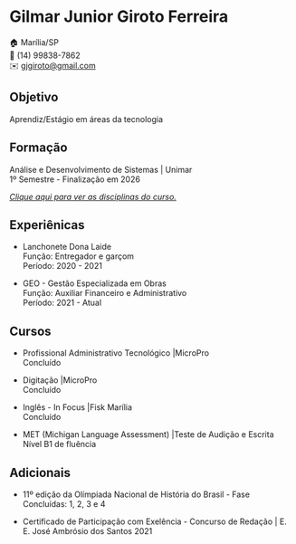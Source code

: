 # Gilmar Junior Giroto Ferreira

:house: Marília/SP <br>
:iphone: (14) 99838-7862 <br>
:envelope: gjgiroto@gmail.com

## Objetivo
Aprendiz/Estágio em áreas da tecnologia  

## Formação 
Análise e Desenvolvimento de Sistemas | Unimar <br>
1º Semestre - Finalização em 2026 

[_Clique aqui para ver as disciplinas do curso._](https://oficial.unimar.br/cursos/analise-e-desenvolvimento-de-sistemas/)

## Experiênicas
* Lanchonete Dona Laide <br>
Função: Entregador e garçom <br>
Período: 2020 - 2021

* GEO - Gestão Especializada em Obras <br>
Função: Auxiliar Financeiro e Administrativo <br> 
Período: 2021 - Atual

## Cursos
* Profissional Administrativo Tecnológico |MicroPro <br>
     Concluído

* Digitação |MicroPro <br>
     Concluído 

* Inglês - In Focus |Fisk Marília <br>
     Concluído

* MET (Michigan Language Assessment) |Teste de Audição e Escrita <br>
     Nível B1 de fluência

## Adicionais
* 11º edição da Olímpiada Nacional de História do Brasil - Fase Concluídas: 1, 2, 3 e 4

* Certificado de Participação com Exelência - Concurso de Redação | E. E. José Ambrósio dos Santos 2021









